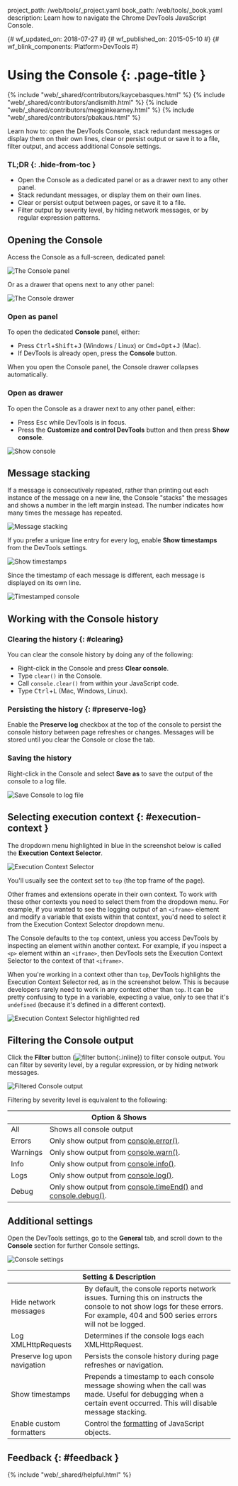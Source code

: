 project_path: /web/tools/_project.yaml book_path: /web/tools/_book.yaml description: Learn how to navigate the Chrome DevTools JavaScript Console.

{# wf_updated_on: 2018-07-27 #} {# wf_published_on: 2015-05-10 #} {# wf_blink_components: Platform>DevTools #}

# Using the Console {: .page-title }

{% include "web/_shared/contributors/kaycebasques.html" %} {% include "web/_shared/contributors/andismith.html" %} {% include "web/_shared/contributors/megginkearney.html" %} {% include "web/_shared/contributors/pbakaus.html" %}

Learn how to: open the DevTools Console, stack redundant messages or display them on their own lines, clear or persist output or save it to a file, filter output, and access additional Console settings.

### TL;DR {: .hide-from-toc }

* Open the Console as a dedicated panel or as a drawer next to any other panel.
* Stack redundant messages, or display them on their own lines.
* Clear or persist output between pages, or save it to a file.
* Filter output by severity level, by hiding network messages, or by regular expression patterns.

## Opening the Console

Access the Console as a full-screen, dedicated panel:

![The Console panel](images/console-panel.png)

Or as a drawer that opens next to any other panel:

![The Console drawer](images/console-drawer.png)

### Open as panel

To open the dedicated **Console** panel, either:

* Press <kbd>Ctrl</kbd>+<kbd>Shift</kbd>+<kbd>J</kbd> (Windows / Linux) or <kbd>Cmd</kbd>+<kbd>Opt</kbd>+<kbd class="kbd">J</kbd> (Mac).
* If DevTools is already open, press the **Console** button.

When you open the Console panel, the Console drawer collapses automatically.

### Open as drawer

To open the Console as a drawer next to any other panel, either:

* Press <kbd>Esc</kbd> while DevTools is in focus.
* Press the **Customize and control DevTools** button and then press **Show console**.

![Show console](images/show-console.png)

## Message stacking

If a message is consecutively repeated, rather than printing out each instance of the message on a new line, the Console "stacks" the messages and shows a number in the left margin instead. The number indicates how many times the message has repeated.

![Message stacking](images/message-stacking.png)

If you prefer a unique line entry for every log, enable **Show timestamps** from the DevTools settings.

![Show timestamps](images/show-timestamps.png)

Since the timestamp of each message is different, each message is displayed on its own line.

![Timestamped console](images/timestamped-console.png)

## Working with the Console history

### Clearing the history {: #clearing}

You can clear the console history by doing any of the following:

* Right-click in the Console and press **Clear console**.
* Type `clear()` in the Console.
* Call `console.clear()` from within your JavaScript code.
* Type <kbd class="kbd">Ctrl</kbd>+<kbd class="kbd">L</kbd> (Mac, Windows, Linux).

### Persisting the history {: #preserve-log}

Enable the **Preserve log** checkbox at the top of the console to persist the console history between page refreshes or changes. Messages will be stored until you clear the Console or close the tab.

### Saving the history

Right-click in the Console and select **Save as** to save the output of the console to a log file.

![Save Console to log file](images/console-save-as.png)

## Selecting execution context {: #execution-context }

The dropdown menu highlighted in blue in the screenshot below is called the **Execution Context Selector**.

![Execution Context Selector](images/execution-context-selector.png)

You'll usually see the context set to `top` (the top frame of the page).

Other frames and extensions operate in their own context. To work with these other contexts you need to select them from the dropdown menu. For example, if you wanted to see the logging output of an `<iframe>` element and modify a variable that exists within that context, you'd need to select it from the Execution Context Selector dropdown menu.

The Console defaults to the `top` context, unless you access DevTools by inspecting an element within another context. For example, if you inspect a `<p>` element within an `<iframe>`, then DevTools sets the Execution Context Selector to the context of that `<iframe>`.

When you're working in a context other than `top`, DevTools highlights the Execution Context Selector red, as in the screenshot below. This is because developers rarely need to work in any context other than `top`. It can be pretty confusing to type in a variable, expecting a value, only to see that it's `undefined` (because it's defined in a different context).

![Execution Context Selector highlighted red](images/non-top-context.png)

## Filtering the Console output

Click the **Filter** button (![filter button](images/filter-button.png){:.inline}) to filter console output. You can filter by severity level, by a regular expression, or by hiding network messages.

![Filtered Console output](images/filtered-console.png)

Filtering by severity level is equivalent to the following:

<table class="responsive">
  <thead>
     <tr>
      <th colspan="2">Option &amp; Shows</th>
    </tr>   
  </thead>
  <tbody>
  <tr>
    <td>All</td>
    <td>Shows all console output</td>
  </tr>
  <tr>
    <td>Errors</td>
    <td>Only show output from <a href="/web/tools/chrome-devtools/debug/console/console-reference#consoleerrorobject--object-">console.error()</a>.</td>
  </tr>
  <tr>
    <td>Warnings</td>
    <td>Only show output from <a href="/web/tools/chrome-devtools/debug/console/console-reference#consolewarnobject--object-">console.warn()</a>.</td>
  </tr>
  <tr>
    <td>Info</td>
    <td>Only show output from <a href="/web/tools/chrome-devtools/debug/console/console-reference#consoleinfoobject--object-">console.info()</a>.</td>
  </tr>
  <tr>
    <td>Logs</td>
    <td>Only show output from <a href="/web/tools/chrome-devtools/debug/console/console-reference#consolelogobject--object-">console.log()</a>.</td>
  </tr>
  <tr>
    <td>Debug</td>
    <td>Only show output from <a href="/web/tools/chrome-devtools/debug/console/console-reference#consoletimeendlabel">console.timeEnd()</a> and <a href="/web/tools/chrome-devtools/debug/console/console-reference#consoledebugobject--object-">console.debug()</a>.</td>
  </tr>
  </tbody>
</table>

## Additional settings

Open the DevTools settings, go to the **General** tab, and scroll down to the **Console** section for further Console settings.

![Console settings](images/console-settings.png)

<table class="responsive">
  <thead>
     <tr>
      <th colspan="2">Setting &amp; Description</th>
    </tr>   
  </thead>
  <tbody>
  <tr>
    <td>Hide network messages</td>
    <td>By default, the console reports network issues. Turning this on instructs the console to not show logs for these errors. For example, 404 and 500 series errors will not be logged.</td>
  </tr>
  <tr>
    <td>Log XMLHttpRequests</td>
    <td>Determines if the console logs each XMLHttpRequest.</td>
  </tr>
  <tr>
    <td>Preserve log upon navigation</td>
    <td>Persists the console history during page refreshes or navigation.</td>
  </tr>
  <tr>
    <td>Show timestamps</td>
    <td>Prepends a timestamp to each console message showing when the call was made. Useful for debugging when a certain event occurred. This will disable message stacking.</td>
  </tr>
  <tr>
    <td>Enable custom formatters</td>
    <td>Control the <a href="https://docs.google.com/document/d/1FTascZXT9cxfetuPRT2eXPQKXui4nWFivUnS_335T3U/preview">formatting</a> of JavaScript objects.</td>
  </tr>
  </tbody>
</table>

## Feedback {: #feedback }

{% include "web/_shared/helpful.html" %}